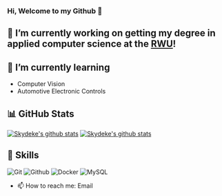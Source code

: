 ### Hi, Welcome to my Github 👋


## 🔭 I’m currently working on getting my degree in applied computer science at the [RWU](https://www.rwu.de/)!

## 🌱 I’m currently learning
- Computer Vision
- Automotive Electronic Controls

## 📊 GitHub Stats
[![Skydeke's github stats](https://github-readme-stats.vercel.app/api?username=Skydeke&count_private=true&show_icons=true&hide_border=true&theme=dark)](https://github.com/Skydeke)
[![Skydeke's github stats](https://github-readme-stats.vercel.app/api/top-langs/?username=Skydeke&show_icons=true&hide_border=true&title_color=004386&icon_color=004386&layout=compact&count_private=true&langs_count=8&theme=dark)](https://github.com/Skydeke)

## 📝 Skills
![Git](https://img.shields.io/badge/Git-black?style=for-the-badge&logo=git)
![Github](https://img.shields.io/badge/Github-black?style=for-the-badge&logo=github)
![Docker](https://img.shields.io/badge/Docker-black?style=for-the-badge&logo=docker)
![MySQL](https://img.shields.io/badge/MySQL-black?style=for-the-badge&logo=mysql)

- 📫 How to reach me: Email
